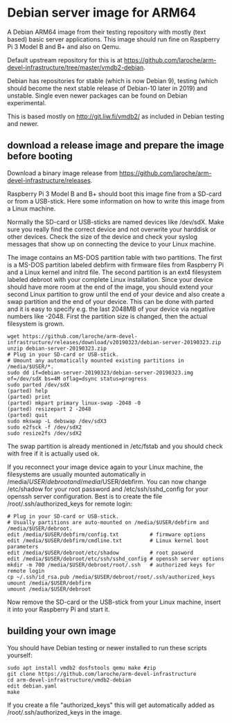 # Debian server image for ARM64

A Debian ARM64 image from their testing repository with mostly (text based)
basic server applications. This image should run fine on Raspberry Pi 3
Model B and B+ and also on Qemu.

Default upstream repository for this is at
https://github.com/laroche/arm-devel-infrastructure/tree/master/vmdb2-debian.

Debian has repositories for stable (which is now Debian 9), testing (which
should become the next stable release of Debian-10 later in 2019) and unstable.
Single even newer packages can be found on Debian experimental.

This is based mostly on http://git.liw.fi/vmdb2/ as included in Debian testing and newer.


## download a release image and prepare the image before booting

Download a binary image release from
https://github.com/laroche/arm-devel-infrastructure/releases.

Raspberry Pi 3 Model B and B+ should boot this image fine from a SD-card or
from a USB-stick. Here some information on how to write this image from a
Linux machine.

Normally the SD-card or USB-sticks are named devices like /dev/sdX. Make sure
you really find the correct device and not overwrite your harddisk or other
devices. Check the size of the device and check your syslog messages that show
up on connecting the device to your Linux machine.

The image contains an MS-DOS partition table with two partitions. The first
is a MS-DOS partition labeled debfirm with firmware files from Raspberry Pi
and a Linux kernel and initrd file. The second partition is an ext4 filesystem
labeled debroot with your complete Linux installation.
Since your device should have more room at the end of the image, you should
extend your second Linux partition to grow until the end of your device and
also create a swap partition and the end of your device. This can be done
with parted and it is easy to specify e.g. the last 2048MB of your device
via negative numbers like -2048. First the partition size is changed, then
the actual filesystem is grown.

```shell
wget https://github.com/laroche/arm-devel-infrastructure/releases/download/v20190323/debian-server-20190323.zip
unzip debian-server-20190323.zip
# Plug in your SD-card or USB-stick.
# Umount any automatically mounted existing partitions in /media/$USER/*.
sudo dd if=debian-server-20190323/debian-server-20190323.img of=/dev/sdX bs=4M oflag=dsync status=progress
sudo parted /dev/sdX
(parted) help
(parted) print
(parted) mkpart primary linux-swap -2048 -0
(parted) resizepart 2 -2048
(parted) quit
sudo mkswap -L debswap /dev/sdX3
sudo e2fsck -f /dev/sdX2
sudo resize2fs /dev/sdX2
```

The swap partition is already mentioned in /etc/fstab and you should check with free
if it is actually used ok.

If you reconnect your image device again to your Linux machine, the
filesystems are usually mounted automatically in /media/$USER/debroot
and /media/$USER/debfirm.
You can now change /etc/shadow for your root password and /etc/ssh/sshd_config
for your openssh server configuration.
Best is to create the file /root/.ssh/authorized_keys for remote login:

```shell
# Plug in your SD-card or USB-stick.
# Usually partitions are auto-mounted on /media/$USER/debfirm and /media/$USER/debroot.
edit /media/$USER/debfirm/config.txt          # firmware options
edit /media/$USER/debfirm/cmdline.txt         # Linux kernel boot parameters
edit /media/$USER/debroot/etc/shadow          # root pasword
edit /media/$USER/debroot/etc/ssh/sshd_config # openssh server options
mkdir -m 700 /media/$USER/debroot/root/.ssh   # authorized keys for remote login
cp ~/.ssh/id_rsa.pub /media/$USER/debroot/root/.ssh/authorized_keys
umount /media/$USER/debfirm
umount /media/$USER/debroot
```

Now remove the SD-card or the USB-stick from your Linux machine, insert it
into your Raspberry Pi and start it.


## building your own image

You should have Debian testing or newer installed to run these scripts
yourself:

```shell
sudo apt install vmdb2 dosfstools qemu make #zip
git clone https://github.com/laroche/arm-devel-infrastructure
cd arm-devel-infrastructure/vmdb2-debian
edit debian.yaml
make
```

If you create a file "authorized_keys" this will get automatically added as
/root/.ssh/authorized_keys in the image.

